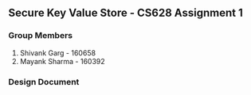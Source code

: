 ## Secure Key Value Store - CS628 Assignment 1

### Group Members
1. Shivank Garg - 160658
2. Mayank Sharma - 160392 

### Design Document 
